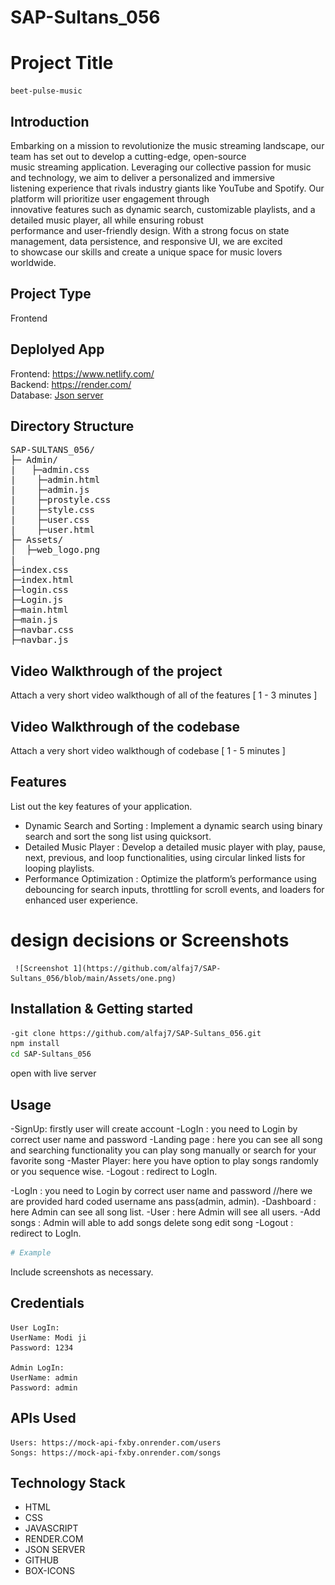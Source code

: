 # SAP-Sultans_056
# Project Title
    beet-pulse-music

## Introduction
Embarking on a mission to revolutionize the music streaming landscape, our team has set out to develop a cutting-edge, open-source</br>
music streaming application. Leveraging our collective passion for music and technology, we aim to deliver a personalized and immersive </br>listening experience that rivals industry giants like YouTube and Spotify. Our platform will prioritize user engagement through 
</br>innovative features such as dynamic search, customizable playlists, and a detailed music player, all while ensuring robust 
</br>performance and user-friendly design. With a strong focus on state management, data persistence, and responsive UI, we are excited </br>to showcase our skills and create a unique space for music lovers worldwide.

 
## Project Type
Frontend 

## Deplolyed App
Frontend: https://www.netlify.com/ </br>
Backend: https://render.com/ </br>
Database: [Json server](https://mock-api-fxby.onrender.com/)

## Directory Structure
<pre>SAP-SULTANS_056/
├─ Admin/
|   ├─admin.css
|    ├─admin.html
|    ├─admin.js
|    ├─prostyle.css
|    ├─style.css
|    ├─user.css
|    ├─user.html
├─ Assets/
│  ├─web_logo.png 
|
├─index.css
├─index.html
├─login.css
├─Login.js
├─main.html
├─main.js
├─navbar.css
├─navbar.js
</pre>

## Video Walkthrough of the project
Attach a very short video walkthough of all of the features [ 1 - 3 minutes ]

## Video Walkthrough of the codebase
Attach a very short video walkthough of codebase [ 1 - 5 minutes ]

## Features
List out the key features of your application.

- Dynamic Search and Sorting : Implement a dynamic search using binary search and sort the song list using quicksort.
- Detailed Music Player : Develop a detailed music player with play, pause, next, previous, and loop functionalities, using circular linked lists for looping playlists.
- Performance Optimization : Optimize the platform’s performance using debouncing for search inputs, throttling for scroll events, and loaders for enhanced user experience.

# design decisions or Screenshots

     ![Screenshot 1](https://github.com/alfaj7/SAP-Sultans_056/blob/main/Assets/one.png)
   

## Installation & Getting started
```bash
-git clone https://github.com/alfaj7/SAP-Sultans_056.git
npm install
cd SAP-Sultans_056
```
open with live server 

## Usage
<!-- User Side -->
-SignUp: firstly user will create account
-LogIn : you need to Login by correct user name and password
-Landing page : here you can see all song and searching functionality you can play song manually or search for your favorite song
-Master Player: here you have option to play songs randomly or you sequence wise.
-Logout : redirect to LogIn.

<!-- Admin Side -->
-LogIn : you need to Login by correct user name and password //here we are provided hard coded username ans pass(admin, admin).
-Dashboard : here Admin can see all song list.
-User : here Admin will see all users.
-Add songs : Admin will able to add songs delete song edit song
-Logout : redirect to LogIn.
```bash
# Example
```

Include screenshots as necessary.

## Credentials
    User LogIn: 
    UserName: Modi ji
    Password: 1234

    Admin LogIn: 
    UserName: admin
    Password: admin
## APIs Used
    Users: https://mock-api-fxby.onrender.com/users
    Songs: https://mock-api-fxby.onrender.com/songs


## Technology Stack

- HTML
- CSS
- JAVASCRIPT
- RENDER.COM
- JSON SERVER
- GITHUB
- BOX-ICONS
